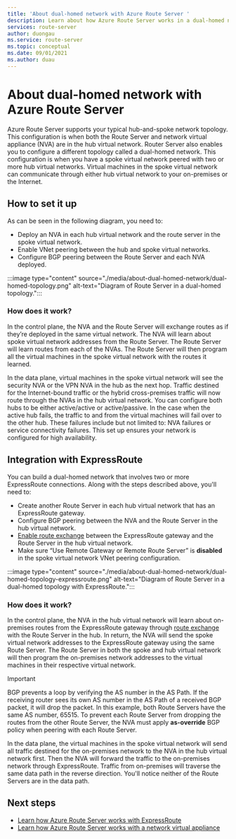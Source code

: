 ```yaml
---
title: 'About dual-homed network with Azure Route Server '
description: Learn about how Azure Route Server works in a dual-homed network.
services: route-server
author: duongau
ms.service: route-server
ms.topic: conceptual
ms.date: 09/01/2021
ms.author: duau
---
```


# About dual-homed network with Azure Route Server

Azure Route Server supports your typical hub-and-spoke network topology. This configuration is when both the Route Server and network virtual appliance (NVA) are in the hub virtual network. Router Server also enables you to configure a different topology called a dual-homed network. This configuration is when you have a spoke virtual network peered with two or more hub virtual networks. Virtual machines in the spoke virtual network can communicate through either hub virtual network to your on-premises or the Internet.

## How to set it up

As can be seen in the following diagram, you need to:

* Deploy an NVA in each hub virtual network and the route server in the spoke virtual network.
* Enable VNet peering between the hub and spoke virtual networks.
* Configure BGP peering between the Route Server and each NVA deployed.

:::image type="content" source="./media/about-dual-homed-network/dual-homed-topology.png" alt-text="Diagram of Route Server in a dual-homed topology.":::

### How does it work?

In the control plane, the NVA and the Route Server will exchange routes as if they’re deployed in the same virtual network. The NVA will learn about spoke virtual network addresses from the Route Server. The Route Server will learn routes from each of the NVAs. The Route Server will then program all the virtual machines in the spoke virtual network with the routes it learned. 

In the data plane, virtual machines in the spoke virtual network will see the security NVA or the VPN NVA in the hub as the next hop. Traffic destined for the Internet-bound traffic or the hybrid cross-premises traffic will now route through the NVAs in the hub virtual network. You can configure both hubs to be either active/active or active/passive. In the case when the active hub fails, the traffic to and from the virtual machines will fail over to the other hub. These failures include but not limited to: NVA failures or service connectivity failures. This set up ensures your network is configured for high availability.

## Integration with ExpressRoute

You can build a dual-homed network that involves two or more ExpressRoute connections. Along with the steps described above, you'll need to:

* Create another Route Server in each hub virtual network that has an ExpressRoute gateway.
* Configure BGP peering between the NVA and the Route Server in the hub virtual network.
* [Enable route exchange](quickstart-configure-route-server-portal.md#configure-route-exchange) between the ExpressRoute gateway and the Route Server in the hub virtual network.
* Make sure “Use Remote Gateway or Remote Route Server” is **disabled** in the spoke virtual network VNet peering configuration.

:::image type="content" source="./media/about-dual-homed-network/dual-homed-topology-expressroute.png" alt-text="Diagram of Route Server in a dual-homed topology with ExpressRoute.":::

### How does it work?

In the control plane, the NVA in the hub virtual network will learn about on-premises routes from the ExpressRoute gateway through [route exchange](quickstart-configure-route-server-portal.md#configure-route-exchange) with the Route Server in the hub. In return, the NVA will send the spoke virtual network addresses to the ExpressRoute gateway using the same Route Server. The Route Server in both the spoke and hub virtual network will then program the on-premises network addresses to the virtual machines in their respective virtual network.

> [!IMPORTANT]
> BGP prevents a loop by verifying the AS number in the AS Path. If the receiving router sees its own AS number in the AS Path of a received BGP packet, it will drop the packet. In this example, both Route Servers have the same AS number, 65515. To prevent each Route Server from dropping the routes from the other Route Server, the NVA must apply **as-override** BGP policy when peering with each Route Server. 
>

In the data plane, the virtual machines in the spoke virtual network will send all traffic destined for the on-premises network to the NVA in the hub virtual network first. Then the NVA will forward the traffic to the on-premises network through ExpressRoute. Traffic from on-premises will traverse the same data path in the reverse direction. You'll notice neither of the Route Servers are in the data path.

## Next steps

* [Learn how Azure Route Server works with ExpressRoute](expressroute-vpn-support.md)
* [Learn how Azure Route Server works with a network virtual appliance](resource-manager-template-samples.md)

